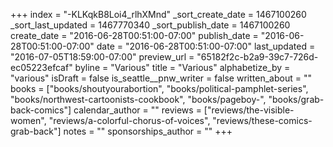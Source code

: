 +++
index = "-KLKqkB8Loi4_rlhXMnd"
_sort_create_date = 1467100260
_sort_last_updated = 1467770340
_sort_publish_date = 1467100260
create_date = "2016-06-28T00:51:00-07:00"
publish_date = "2016-06-28T00:51:00-07:00"
date = "2016-06-28T00:51:00-07:00"
last_updated = "2016-07-05T18:59:00-07:00"
preview_url = "65182f2c-b2a9-39c7-726d-ec05223efcaf"
byline = "Various"
title = "Various"
alphabetize_by = "various"
isDraft = false
is_seattle__pnw_writer = false
written_about = ""
books = ["books/shoutyourabortion", "books/political-pamphlet-series", "books/northwest-cartoonists-cookbook", "books/pageboy-", "books/grab-back-comics"]
calendar_author = ""
reviews = ["reviews/the-visible-women", "reviews/a-colorful-chorus-of-voices", "reviews/these-comics-grab-back"]
notes = ""
sponsorships_author = ""
+++
